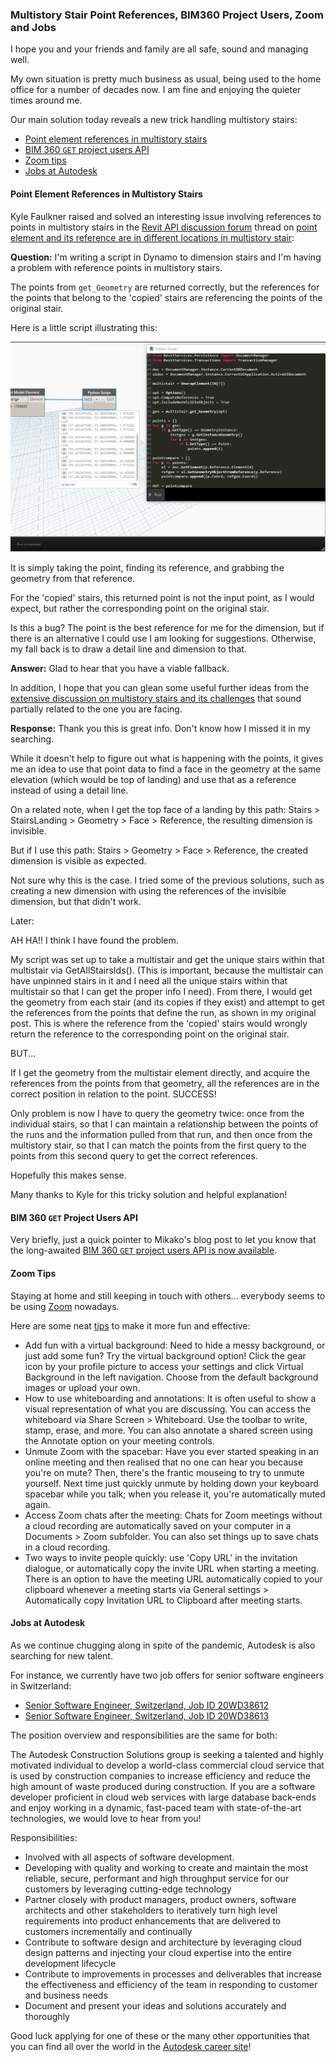 <head>
<meta http-equiv="Content-Type" content="text/html; charset=utf-8">
<link rel="stylesheet" type="text/css" href="bc.css">
<script src="https://cdn.rawgit.com/google/code-prettify/master/loader/run_prettify.js" type="text/javascript"></script>
<script async src="https://platform.twitter.com/widgets.js" charset="utf-8"></script>
</head>

<!---

twitter:

Zoom tips, jobs at Autodesk, BIM 360 GET project users API and multistory stair point element references in the #RevitAPI #DynamoBim @AutodeskForge @AutodeskRevit #bim #ForgeDevCon https://bit.ly/multistorystarirpointrefs

I hope you and your friends and family are all safe, sound and managing well.
Our main solution today reveals a new trick handling multistory stairs
&ndash; Point element references in multistory stairs
&ndash; BIM 360 <code>GET</code> project users API
&ndash; Zoom tips
&ndash; Jobs at Autodesk...


linkedin:

Zoom tips, jobs at Autodesk, BIM 360 GET project users API and multistory stair point element references in the #RevitAPI

https://bit.ly/multistorystarirpointrefs

I hope you and your friends and family are all safe, sound and managing well.

Our main solution today reveals a new trick handling multistory stairs:

- Point element references in multistory stairs
- BIM 360 <code>GET</code> project users API
- Zoom tips
- Jobs at Autodesk...

#bim #DynamoBim #ForgeDevCon #Revit #API #IFC #SDK #AI #VisualStudio #Autodesk #AEC #adsk

the [Revit API discussion forum](http://forums.autodesk.com/t5/revit-api-forum/bd-p/160) thread

<center>
<img src="img/" alt="" title="" width="600"/>
<p style="font-size: 80%; font-style:italic"></p>
</center>

-->

### Multistory Stair Point References, BIM360 Project Users, Zoom and Jobs

I hope you and your friends and family are all safe, sound and managing well.

My own situation is pretty much business as usual, being used to the home office for a number of decades now.
I am fine and enjoying the quieter times around me.

Our main solution today reveals a new trick handling multistory stairs:

- [Point element references in multistory stairs](#2)
- [BIM 360 `GET` project users API](#3)
- [Zoom tips](#4)
- [Jobs at Autodesk](#5)

#### <a name="2"></a>Point Element References in Multistory Stairs

Kyle Faulkner raised and solved an interesting issue involving references to points in multistory stairs in
the [Revit API discussion forum](http://forums.autodesk.com/t5/revit-api-forum/bd-p/160) thread
on [point element and its reference are in different locations in multistory stair](https://forums.autodesk.com/t5/revit-api-forum/point-element-and-its-reference-are-in-different-locations-in/m-p/9415962):

**Question:** I'm writing a script in Dynamo to dimension stairs and I'm having a problem with reference points in multistory stairs.

The points from `get_Geometry` are returned correctly, but the references for the points that belong to the 'copied' stairs are referencing the points of the original stair.

Here is a little script illustrating this:

<center>
<img src="img/multistair_geom_pts_dyn.png" alt="Multistory stair points" title="Multistory stair points" width="800"/> <!-- 1054 -->
</center>

It is simply taking the point, finding its reference, and grabbing the geometry from that reference.

For the 'copied' stairs, this returned point is not the input point, as I would expect, but rather the corresponding point on the original stair.

Is this a bug? The point is the best reference for me for the dimension, but if there is an alternative I could use I am looking for suggestions.
Otherwise, my fall back is to draw a detail line and dimension to that.

**Answer:** Glad to hear that you have a viable fallback.

In addition, I hope that you can glean some useful further ideas from
the [extensive discussion on multistory stairs and its challenges](https://forums.autodesk.com/t5/revit-api-forum/multistorey-stair-subements/m-p/8349447) that
sound partially related to the one you are facing.

**Response:** Thank you this is great info.
Don't know how I missed it in my searching.

While it doesn't help to figure out what is happening with the points, it gives me an idea to use that point data to find a face in the geometry at the same elevation (which would be top of landing) and use that as a reference instead of using a detail line.

On a related note, when I get the top face of a landing by this path: Stairs &gt; StairsLanding &gt; Geometry &gt; Face &gt; Reference, the resulting dimension is invisible.

But if I use this path: Stairs &gt; Geometry &gt; Face &gt; Reference, the created dimension is visible as expected.

Not sure why this is the case.
I tried some of the previous solutions, such as creating a new dimension with using the references of the invisible dimension, but that didn't work.

Later:

AH HA!!  I think I have found the problem.

My script was set up to take a multistair and get the unique stairs within that multistair via GetAllStairsIds().
(This is important, because the multistair can have unpinned stairs in it and I need all the unique stairs within that multistair so that I can get the proper info I need).
From there, I would get the geometry from each stair (and its copies if they exist) and attempt to get the references from the points that define the run, as shown in my original post.
This is where the reference from the 'copied' stairs would wrongly return the reference to the corresponding point on the original stair.

BUT...

If I get the geometry from the multistair element directly, and acquire the references from the points from that geometry, all the references are in the correct position in relation to the point. SUCCESS!

Only problem is now I have to query the geometry twice: once from the individual stairs, so that I can maintain a relationship between the points of the runs and the information pulled from that run, and then once from the multistory stair, so that I can match the points from the first query to the points from this second query to get the correct references.

Hopefully this makes sense.

Many thanks to Kyle for this tricky solution and helpful explanation!

#### <a name="3"></a>BIM 360 `GET` Project Users API

Very briefly, just a quick pointer to Mikako's blog post to let you know that
the long-awaited [BIM 360 `GET` project users API is now available](https://forge.autodesk.com/blog/get-project-users-bim-360-finally-here).


#### <a name="4"></a>Zoom Tips

Staying at home and still keeping in touch with others... 
everybody seems to be using [Zoom](https://zoom.us) nowadays.

Here are some neat [tips](zip/zoom_tips.pdf) to make it more fun and effective:

- Add fun with a virtual background:
Need to hide a messy background, or just add some fun?
Try the virtual background option! 
Click the gear icon by your profile picture to access your settings and click Virtual Background in the left navigation.
Choose from the default background images or upload your own. 
- How to use whiteboarding and annotations:
It is often useful to show a visual representation of what you are discussing.
You can access the whiteboard via Share Screen &gt; Whiteboard.
Use the toolbar to write, stamp, erase, and more.
You can also annotate a shared screen using the Annotate option on your meeting controls.
- Unmute Zoom with the spacebar:
Have you ever started speaking in an online meeting and then realised that no one can hear you because you're on mute?
Then, there's the frantic mouseing to try to unmute yourself.
Next time just quickly unmute by holding down your keyboard spacebar while you talk;
when you release it, you're automatically muted again.  
- Access Zoom chats after the meeting: Chats for Zoom meetings without a cloud recording are automatically saved on your computer in a Documents &gt; Zoom subfolder. You can also set things up to save chats in a cloud recording.
- Two ways to invite people quickly: use 'Copy URL' in the invitation dialogue, or automatically copy the invite URL when starting a meeting.
​​​There is an option to have the meeting URL automatically copied to your clipboard whenever a meeting starts via
General settings  &gt; Automatically copy Invitation URL to Clipboard after meeting starts.

#### <a name="5"></a>Jobs at Autodesk

As we continue chugging along in spite of the pandemic, Autodesk is also searching for new talent.

For instance, we currently have two job offers for senior software engineers in Switzerland:

- [Senior Software Engineer, Switzerland, Job ID 20WD38612](https://rolp.co/AC5Ih)
- [Senior Software Engineer, Switzerland, Job ID 20WD38613](https://rolp.co/VuEgi)

The position overview and responsibilities are the same for both:

The Autodesk Construction Solutions group is seeking a talented and highly motivated individual to develop a world-class commercial cloud service that is used by construction companies to increase efficiency and reduce the high amount of waste produced during construction. If you are a software developer proficient in cloud web services with large database back-ends and enjoy working in a dynamic, fast-paced team with state-of-the-art technologies, we would love to hear from you!

Responsibilities:

- Involved with all aspects of software development.
- Developing with quality and working to create and maintain the most reliable, secure, performant and high throughput service for our customers by leveraging cutting-edge technology
- Partner closely with product managers, product owners, software architects and other stakeholders to iteratively turn high level requirements into product enhancements that are delivered to customers incrementally and continually
- Contribute to software design and architecture by leveraging cloud design patterns and injecting your cloud expertise into the entire development lifecycle
- Contribute to improvements in processes and deliverables that increase the effectiveness and efficiency of the team in responding to customer and business needs
- Document and present your ideas and solutions accurately and thoroughly

Good luck applying for one of these or the many other opportunities that you can find all over the world in
the [Autodesk career site](https://www.autodesk.com/careers)!
